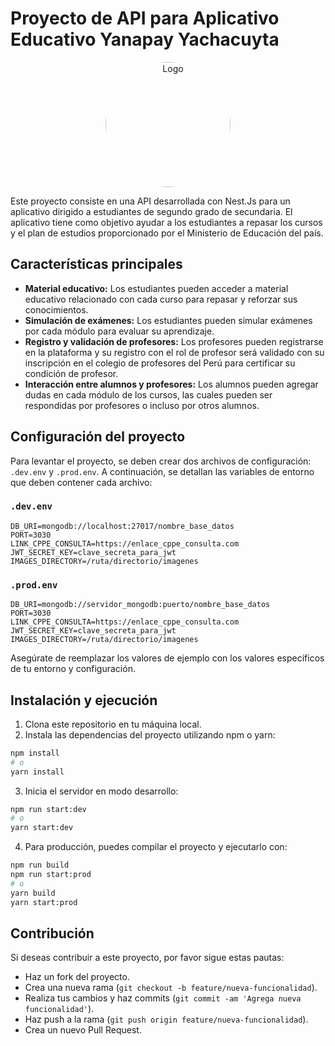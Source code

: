 # Proyecto de API para Aplicativo Educativo Yanapay Yachacuyta

<p align="center">
  <img src="https://static.vecteezy.com/system/resources/previews/005/250/903/original/llama-with-sunglasses-free-vector.jpg" alt="Logo" width="200" height="200" style="border-radius: 50%;"/>
</p>

Este proyecto consiste en una API desarrollada con Nest.Js para un aplicativo dirigido a estudiantes de segundo grado de secundaria. El aplicativo tiene como objetivo ayudar a los estudiantes a repasar los cursos y el plan de estudios proporcionado por el Ministerio de Educación del país.

## Características principales

- **Material educativo:** Los estudiantes pueden acceder a material educativo relacionado con cada curso para repasar y reforzar sus conocimientos.
- **Simulación de exámenes:** Los estudiantes pueden simular exámenes por cada módulo para evaluar su aprendizaje.
- **Registro y validación de profesores:** Los profesores pueden registrarse en la plataforma y su registro con el rol de profesor será validado con su inscripción en el colegio de profesores del Perú para certificar su condición de profesor.
- **Interacción entre alumnos y profesores:** Los alumnos pueden agregar dudas en cada módulo de los cursos, las cuales pueden ser respondidas por profesores o incluso por otros alumnos.

## Configuración del proyecto

Para levantar el proyecto, se deben crear dos archivos de configuración: `.dev.env` y `.prod.env`. A continuación, se detallan las variables de entorno que deben contener cada archivo:

### `.dev.env`

```plaintext
DB_URI=mongodb://localhost:27017/nombre_base_datos
PORT=3030
LINK_CPPE_CONSULTA=https://enlace_cppe_consulta.com
JWT_SECRET_KEY=clave_secreta_para_jwt
IMAGES_DIRECTORY=/ruta/directorio/imagenes
```

### `.prod.env`

```plaintext
DB_URI=mongodb://servidor_mongodb:puerto/nombre_base_datos
PORT=3030
LINK_CPPE_CONSULTA=https://enlace_cppe_consulta.com
JWT_SECRET_KEY=clave_secreta_para_jwt
IMAGES_DIRECTORY=/ruta/directorio/imagenes
```

Asegúrate de reemplazar los valores de ejemplo con los valores específicos de tu entorno y configuración.

## Instalación y ejecución

1. Clona este repositorio en tu máquina local.
2. Instala las dependencias del proyecto utilizando npm o yarn:

```bash
npm install
# o
yarn install
```

3. Inicia el servidor en modo desarrollo:

```bash
npm run start:dev
# o
yarn start:dev
```

4. Para producción, puedes compilar el proyecto y ejecutarlo con:

```bash
npm run build
npm run start:prod
# o
yarn build
yarn start:prod
```

## Contribución

Si deseas contribuir a este proyecto, por favor sigue estas pautas:
- Haz un fork del proyecto.
- Crea una nueva rama (`git checkout -b feature/nueva-funcionalidad`).
- Realiza tus cambios y haz commits (`git commit -am 'Agrega nueva funcionalidad'`).
- Haz push a la rama (`git push origin feature/nueva-funcionalidad`).
- Crea un nuevo Pull Request.
